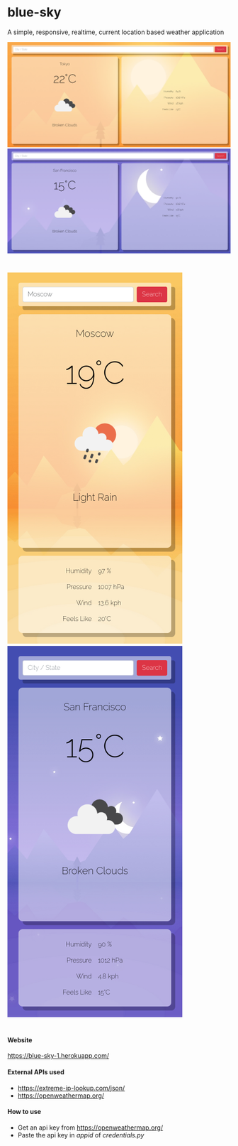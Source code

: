 # blue-sky

A simple, responsive, realtime, current location based weather application

![day-desktop](demo/day-desktop.png)
![night-desktop](demo/night-desktop.png)

#

![day-mobile](demo/day-mobile.png) 
![night-mobile](demo/night-mobile.png)
#

#### Website
https://blue-sky-1.herokuapp.com/

#### External APIs used
* https://extreme-ip-lookup.com/json/
* https://openweathermap.org/

#### How to use
* Get an api key from https://openweathermap.org/
* Paste the api key in _appid_ of _credentials.py_ 
